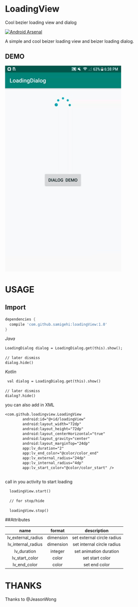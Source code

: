 # LoadingView
Cool bezier loading view and dialog

[![Android Arsenal](https://img.shields.io/badge/Android%20Arsenal-LoadingView-brightgreen.svg?style=flat)](https://android-arsenal.com/details/1/7424)


A simple and cool beizer loading view and beizer loading dialog.


## DEMO
![LoadingView Demo](20190103_184135.gif)

# USAGE

## Import

```gradle
dependencies {
  compile 'com.github.samigehi:loadingView:1.0'
}
```

*Java*

 ```
 LoadingDialog dialog = LoadingDialog.get(this).show();

// later dismiss
dialog.hide()

```

*Kotlin*

```
 val dialog = LoadingDialog.get(this).show()

// later dismiss
dialog?.hide()

```


you can also add in XML 

```
<com.github.loadingview.LoadingView
        android:id="@+id/loadingView"
        android:layout_width="72dp"
        android:layout_height="72dp"
        android:layout_centerHorizontal="true"
        android:layout_gravity="center"
        android:layout_marginTop="24dp"
        app:lv_duration="2"
        app:lv_end_color="@color/color_end"
        app:lv_external_radius="24dp"
        app:lv_internal_radius="4dp"
        app:lv_start_color="@color/color_start" />
        
```

call in you activity to start loading

```
  loadingView.start()
  
  // for stop/hide 
  
  loadingView.stop()
```


##Attributes

|name|format|description|
|:---:|:---:|:---:|
| lv_external_radius | dimension |set external circle radius
| lv_internal_radius | dimension |set internal circle radius
| lv_duration | integer |set animation duration
| lv_start_color | color |set start color
| lv_end_color | color |set end color



# THANKS

Thanks to @JeasonWong

